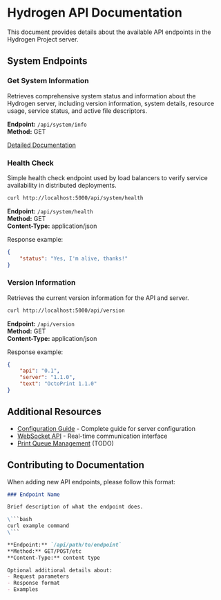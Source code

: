 # Hydrogen API Documentation

This document provides details about the available API endpoints in the Hydrogen Project server.

## System Endpoints

### Get System Information

Retrieves comprehensive system status and information about the Hydrogen server, including version information, system details, resource usage, service status, and active file descriptors.

**Endpoint:** `/api/system/info`  
**Method:** GET

[Detailed Documentation](./system_info.md)

### Health Check

Simple health check endpoint used by load balancers to verify service availability in distributed deployments.

```bash
curl http://localhost:5000/api/system/health
```

**Endpoint:** `/api/system/health`  
**Method:** GET  
**Content-Type:** application/json

Response example:
```json
{
    "status": "Yes, I'm alive, thanks!"
}
```

### Version Information

Retrieves the current version information for the API and server.

```bash
curl http://localhost:5000/api/version
```

**Endpoint:** `/api/version`  
**Method:** GET  
**Content-Type:** application/json

Response example:
```json
{
    "api": "0.1",
    "server": "1.1.0",
    "text": "OctoPrint 1.1.0"
}
```

## Additional Resources

- [Configuration Guide](./configuration.md) - Complete guide for server configuration
- [WebSocket API](./web_socket.md) - Real-time communication interface
- [Print Queue Management](./print_queue.md) (TODO)

## Contributing to Documentation

When adding new API endpoints, please follow this format:

```markdown
### Endpoint Name

Brief description of what the endpoint does.

\```bash
curl example command
\```

**Endpoint:** `/api/path/to/endpoint`  
**Method:** GET/POST/etc  
**Content-Type:** content type

Optional additional details about:
- Request parameters
- Response format
- Examples
